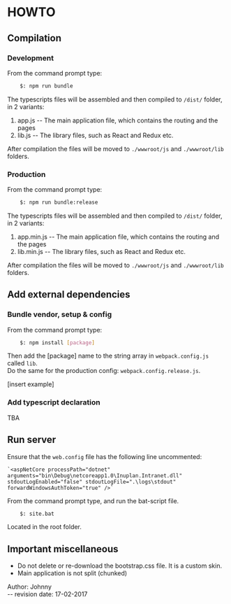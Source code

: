 # HOWTO

## Compilation  
### Development  
From the command prompt type:

```bash
    $: npm run bundle
```

The typescripts files will be assembled and then compiled to `/dist/` folder, in 2 variants:

1. app.js  -- The main application file, which contains the routing and the pages  
2. lib.js  -- The library files, such as React and Redux etc.

After compilation the files will be moved to `./wwwroot/js` and `./wwwroot/lib` folders.

### Production  
From the command prompt type:

```bash
    $: npm run bundle:release
```

The typescripts files will be assembled and then compiled to `/dist/` folder, in 2 variants:

1. app.min.js  -- The main application file, which contains the routing and the pages  
2. lib.min.js  -- The library files, such as React and Redux etc.

After compilation the files will be moved to `./wwwroot/js` and `./wwwroot/lib` folders.


## Add external dependencies
### Bundle vendor, setup & config
From the command prompt type:

```bash
    $: npm install [package]
```

Then add the [package] name to the string array in `webpack.config.js` called `lib`.  
Do the same for the production config: `webpack.config.release.js`.  


[insert example]

### Add typescript declaration
TBA


## Run server
Ensure that the `web.config` file has the following line uncommented:

    `<aspNetCore processPath="dotnet" arguments="bin\Debug\netcoreapp1.0\Inuplan.Intranet.dll" stdoutLogEnabled="false" stdoutLogFile=".\logs\stdout" forwardWindowsAuthToken="true" />`

From the command prompt type, and run the bat-script file.

```bash
    $: site.bat
```

Located in the root folder.

## Important miscellaneous
- Do not delete or re-download the bootstrap.css file. It is a custom skin.
- Main application is not split (chunked)


Author: Johnny  
-- revision date: 17-02-2017